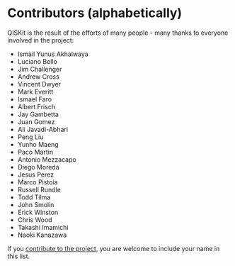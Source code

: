 Contributors (alphabetically)
=============================

QISKit is the result of the efforts of many people - many thanks to everyone
involved in the project:

* Ismail Yunus Akhalwaya
* Luciano Bello
* Jim Challenger
* Andrew Cross
* Vincent Dwyer
* Mark Everitt
* Ismael Faro
* Albert Frisch
* Jay Gambetta
* Juan Gomez
* Ali Javadi-Abhari
* Peng Liu
* Yunho Maeng
* Paco Martin
* Antonio Mezzacapo
* Diego Moreda
* Jesus Perez
* Marco Pistoia
* Russell Rundle
* Todd Tilma
* John Smolin
* Erick Winston
* Chris Wood
* Takashi Imamichi
* Naoki Kanazawa

If you [contribute to the project](.github/CONTRIBUTING.rst), you are welcome to include
your name in this list.
